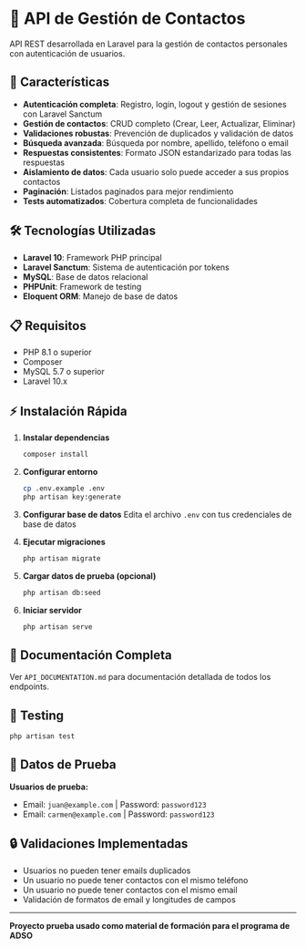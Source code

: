 # 📇 API de Gestión de Contactos

API REST desarrollada en Laravel para la gestión de contactos personales con autenticación de usuarios.

## 🚀 Características

-   **Autenticación completa**: Registro, login, logout y gestión de sesiones con Laravel Sanctum
-   **Gestión de contactos**: CRUD completo (Crear, Leer, Actualizar, Eliminar)
-   **Validaciones robustas**: Prevención de duplicados y validación de datos
-   **Búsqueda avanzada**: Búsqueda por nombre, apellido, teléfono o email
-   **Respuestas consistentes**: Formato JSON estandarizado para todas las respuestas
-   **Aislamiento de datos**: Cada usuario solo puede acceder a sus propios contactos
-   **Paginación**: Listados paginados para mejor rendimiento
-   **Tests automatizados**: Cobertura completa de funcionalidades

## 🛠️ Tecnologías Utilizadas

-   **Laravel 10**: Framework PHP principal
-   **Laravel Sanctum**: Sistema de autenticación por tokens
-   **MySQL**: Base de datos relacional
-   **PHPUnit**: Framework de testing
-   **Eloquent ORM**: Manejo de base de datos

## 📋 Requisitos

-   PHP 8.1 o superior
-   Composer
-   MySQL 5.7 o superior
-   Laravel 10.x

## ⚡ Instalación Rápida

1. **Instalar dependencias**

    ```bash
    composer install
    ```

2. **Configurar entorno**

    ```bash
    cp .env.example .env
    php artisan key:generate
    ```

3. **Configurar base de datos**
   Edita el archivo `.env` con tus credenciales de base de datos

4. **Ejecutar migraciones**

    ```bash
    php artisan migrate
    ```

5. **Cargar datos de prueba (opcional)**

    ```bash
    php artisan db:seed
    ```

6. **Iniciar servidor**
    ```bash
    php artisan serve
    ```

## 📖 Documentación Completa

Ver `API_DOCUMENTATION.md` para documentación detallada de todos los endpoints.

## 🧪 Testing

```bash
php artisan test
```

## 💾 Datos de Prueba

**Usuarios de prueba:**

-   Email: `juan@example.com` | Password: `password123`
-   Email: `carmen@example.com` | Password: `password123`

## 🔒 Validaciones Implementadas

-   Usuarios no pueden tener emails duplicados
-   Un usuario no puede tener contactos con el mismo teléfono
-   Un usuario no puede tener contactos con el mismo email
-   Validación de formatos de email y longitudes de campos

---

**Proyecto prueba usado como material de formación para el programa de ADSO**
